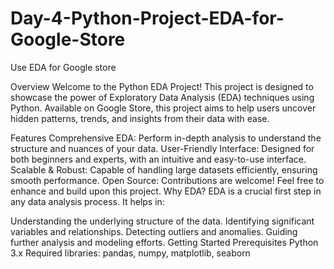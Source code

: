 # Day-4-Python-Project-EDA-for-Google-Store
Use EDA for Google store

Overview
Welcome to the Python EDA Project! This project is designed to showcase the power of Exploratory Data Analysis (EDA) techniques using Python. Available on Google Store, this project aims to help users uncover hidden patterns, trends, and insights from their data with ease.

Features
Comprehensive EDA: Perform in-depth analysis to understand the structure and nuances of your data.
User-Friendly Interface: Designed for both beginners and experts, with an intuitive and easy-to-use interface.
Scalable & Robust: Capable of handling large datasets efficiently, ensuring smooth performance.
Open Source: Contributions are welcome! Feel free to enhance and build upon this project.
Why EDA?
EDA is a crucial first step in any data analysis process. It helps in:

Understanding the underlying structure of the data.
Identifying significant variables and relationships.
Detecting outliers and anomalies.
Guiding further analysis and modeling efforts.
Getting Started
Prerequisites
Python 3.x
Required libraries: pandas, numpy, matplotlib, seaborn
